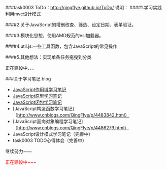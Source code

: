 
###task0003 ToDo：http://qingflye.github.io/ToDo/
说明：
####1.学习实践利用mvc设计模式

####2.关于JavaScript的增删改查、筛选、设定日期、表单验证。

####3.模块化思想，使用AMD规范的esl加载器。

####4.util.js:一些工具函数，包含JavaScript的常见操作

####5.其他想法：实现单条任务拖曳到分类

正在建设中、、、

###关于学习笔记 blog

* [JavaScript作用域学习笔记](http://www.cnblogs.com/QingFlye/p/4480166.html)
* [JavaScript原型学习笔记](http://www.cnblogs.com/QingFlye/p/4480925.html)
* [JavaScript闭包学习笔记](http://www.cnblogs.com/QingFlye/p/4480952.html)
* [JavaScript构造函数学习笔记]（http://www.cnblogs.com/QingFlye/p/4483842.html）
* [JavaScript面向对象编程学习笔记]（http://www.cnblogs.com/QingFlye/p/4486279.html）
* JavaScript设计模式学习笔记（完善中）
* task0003 TODO心得体会（完善中）


继续努力~~~

<p style="color:red">正在建设中~~~</a>



